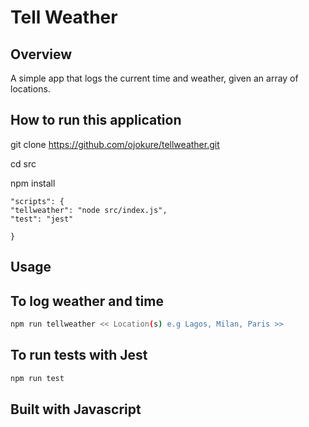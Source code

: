 # Tell Weather

## Overview

A simple app that logs the current time and weather, given an array of locations.

## How to run this application

git clone https://github.com/ojokure/tellweather.git

cd src

npm install

```
"scripts": {
"tellweather": "node src/index.js",
"test": "jest"

}
```

## Usage

## To log weather and time

```sh
npm run tellweather << Location(s) e.g Lagos, Milan, Paris >>
```

## To run tests with Jest

```sh
npm run test
```

## Built with Javascript
